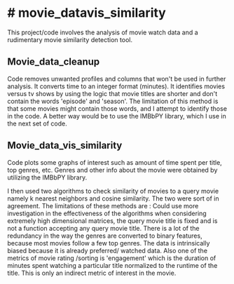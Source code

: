 # # movie_datavis_similarity

This project/code involves the analysis of movie watch data and a rudimentary movie similarity detection tool. 

## Movie_data_cleanup 

Code removes unwanted profiles and columns that won't be used in further analysis. It converts time to an integer format (minutes). It identifies movies versus tv shows by using the logic that movie titles are shorter and don't contain the words 'episode' and 'season'. The limitation of this method is that some movies might contain those words, and I attempt to identify those in the code. A better way would be to use the IMBbPY library, which I use in the next set of code.

## Movie_data_vis_similarity

Code plots some graphs of interest such as amount of time spent per title, top genres, etc. Genres and other info about the movie were obtained by utilizing the IMBbPY library.

I then used two algorithms to check similarity of movies to a query movie namely k nearest neighbors and cosine similarity. The two were sort of in agreement. The limitations of these methods are : Could use more investigation in the effectiveness of the algorithms when considering extremely high dimensional matrices, the query movie title is fixed and is not a function accepting any query movie title. There is a lot of the redundancy in the way the genres are converted to binary features, because most movies follow a few top genres. The data is intrinsically biased because it is already preferred/ watched data. Also one of the metrics of movie rating /sorting is 'engagement' which is the duration of minutes spent watching a particular title normalized to the runtime of the title. This is only an indirect metric of interest in the movie. 
